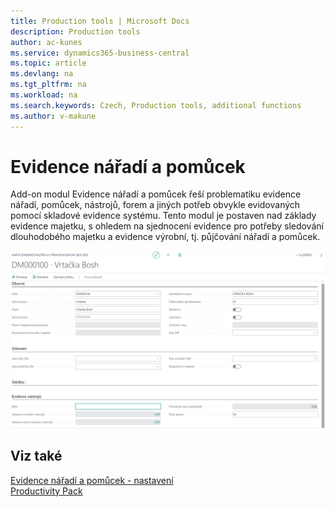 ```yaml
---
title: Production tools | Microsoft Docs
description: Production tools
author: ac-kunes
ms.service: dynamics365-business-central
ms.topic: article
ms.devlang: na
ms.tgt_pltfrm: na
ms.workload: na
ms.search.keywords: Czech, Production tools, additional functions
ms.author: v-makune
---
```

# Evidence nářadí a pomůcek

Add-on modul Evidence nářadí a pomůcek řeší problematiku evidence nářadí, pomůcek, nástrojů, forem a jiných potřeb obvykle evidovaných pomocí skladové evidence systému. Tento modul je postaven nad základy evidence majetku, s ohledem na sjednocení evidence pro potřeby sledování dlouhodobého majetku a evidence výrobní, tj. půjčování nářadí a pomůcek.

![Evidence nářadí a pomůcek](media/tools.png "Evidence nářadí a pomůcek")

## Viz také

[Evidence nářadí a pomůcek - nastavení](ac-production-tools-setup.md)  
[Productivity Pack](ac-productivity-pack.md)
